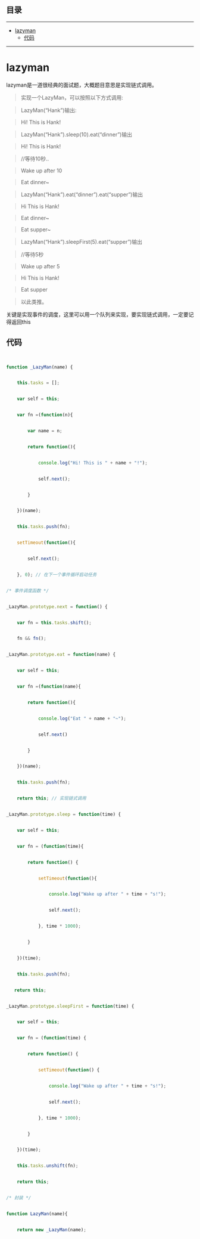 ## 目录
---
- [lazyman](#lazyman)
  - [代码](#代码)
---

# lazyman

lazyman是一道很经典的面试题，大概题目意思是实现链式调用。

> 实现一个LazyMan，可以按照以下方式调用:

> LazyMan(“Hank”)输出:

> Hi! This is Hank!

> LazyMan(“Hank”).sleep(10).eat(“dinner”)输出

> Hi! This is Hank!

> //等待10秒..

> Wake up after 10

> Eat dinner~

> LazyMan(“Hank”).eat(“dinner”).eat(“supper”)输出

> Hi This is Hank!

> Eat dinner~

> Eat supper~

> LazyMan(“Hank”).sleepFirst(5).eat(“supper”)输出

> //等待5秒

> Wake up after 5

> Hi This is Hank!

> Eat supper

> 以此类推。

关键是实现事件的调度，这里可以用一个队列来实现，要实现链式调用，一定要记得返回this

## 代码

```javascript

function _LazyMan(name) {

    this.tasks = [];   

    var self = this;

    var fn =(function(n){

        var name = n;

        return function(){

            console.log("Hi! This is " + name + "!");

            self.next();

        }

    })(name);

    this.tasks.push(fn);

    setTimeout(function(){

        self.next();

    }, 0); // 在下一个事件循环启动任务

/* 事件调度函数 */

_LazyMan.prototype.next = function() { 

    var fn = this.tasks.shift();

    fn && fn();

_LazyMan.prototype.eat = function(name) {

    var self = this;

    var fn =(function(name){

        return function(){

            console.log("Eat " + name + "~");

            self.next()

        }

    })(name);

    this.tasks.push(fn);

    return this; // 实现链式调用

_LazyMan.prototype.sleep = function(time) {

    var self = this;

    var fn = (function(time){

        return function() {

            setTimeout(function(){

                console.log("Wake up after " + time + "s!");

                self.next();

            }, time * 1000);

        }

    })(time);

    this.tasks.push(fn);

   return this;

_LazyMan.prototype.sleepFirst = function(time) {

    var self = this;

    var fn = (function(time) {

        return function() {

            setTimeout(function() {

                console.log("Wake up after " + time + "s!");

                self.next();

            }, time * 1000);

        }

    })(time);

    this.tasks.unshift(fn);

    return this;

/* 封装 */

function LazyMan(name){

    return new _LazyMan(name);

```

